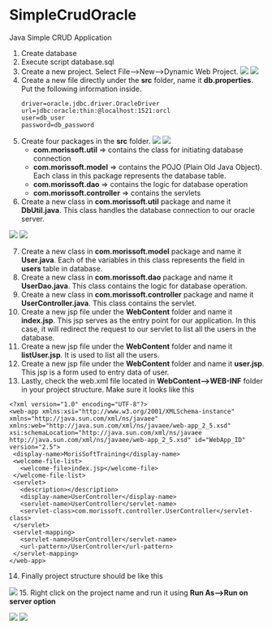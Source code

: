 # SimpleCrudOracle
Java Simple CRUD Application

1. Create database
2. Execute script database.sql
3. Create a new project. Select File—>New—>Dynamic Web Project.
   ![](https://github.com/MorisSoft/SimpleJspServletOracle/blob/master/images/eclipse-1.JPG)
   ![](https://github.com/MorisSoft/SimpleJspServletOracle/blob/master/images/eclipse-2.JPG)
4. Create a new file directly under the **src** folder, name it **db.properties**. 
   Put the following information inside.
   ```
   driver=oracle.jdbc.driver.OracleDriver
   url=jdbc:oracle:thin:@localhost:1521:orcl
   user=db_user
   password=db_password
   ```
5. Create four packages in the **src** folder.
   ![](https://github.com/MorisSoft/SimpleJspServletOracle/blob/master/images/package-1.JPG)
   ![](https://github.com/MorisSoft/SimpleJspServletOracle/blob/master/images/package-2.JPG)
   - **com.morissoft.util** => contains the class for initiating database connection
   - **com.morissoft.model** => contains the POJO (Plain Old Java Object). Each class in this package represents the database table. 
   - **com.morissoft.dao** => contains the logic for database operation
   - **com.morissoft.controller** => contains the servlets
6. Create a new class in **com.morissoft.util** package and name it **DbUtil.java**. This class handles the database connection to our oracle server.

  ![](https://github.com/MorisSoft/SimpleJspServletOracle/blob/master/images/class-1.JPG)
  ![](https://github.com/MorisSoft/SimpleJspServletOracle/blob/master/images/class-2.JPG)
  
  
  
7. Create a new class in **com.morissoft.model** package and name it **User.java**. Each of the variables in this class represents the field in **users** table in database.
8. Create a new class in **com.morissoft.dao** package and name it **UserDao.java**. This class contains the logic for database operation.
9. Create a new class in **com.morissoft.controller** package and name it **UserController.java**. This class contains the servlet.
10. Create a new jsp file under the **WebContent** folder and name it **index.jsp**. This jsp serves as the entry point for our application. In this case, it will redirect the request to our servlet to list all the users in the database.
11. Create a new jsp file under the **WebContent** folder and name it **listUser.jsp**. It is used to list all the users.
12. Create a new jsp file under the **WebContent** folder and name it **user.jsp**. This jsp is a form used to entry data of user.
13. Lastly, check the web.xml file located in **WebContent—>WEB-INF** folder in your project structure. Make sure it looks like this
 ```
<?xml version="1.0" encoding="UTF-8"?>
<web-app xmlns:xsi="http://www.w3.org/2001/XMLSchema-instance" xmlns="http://java.sun.com/xml/ns/javaee" xmlns:web="http://java.sun.com/xml/ns/javaee/web-app_2_5.xsd" xsi:schemaLocation="http://java.sun.com/xml/ns/javaee http://java.sun.com/xml/ns/javaee/web-app_2_5.xsd" id="WebApp_ID" version="2.5">
  <display-name>MorisSoftTraining</display-name>
  <welcome-file-list>
    <welcome-file>index.jsp</welcome-file>
  </welcome-file-list>
  <servlet>
    <description></description>
    <display-name>UserController</display-name>
    <servlet-name>UserController</servlet-name>
    <servlet-class>com.morissoft.controller.UserController</servlet-class>
  </servlet>
  <servlet-mapping>
    <servlet-name>UserController</servlet-name>
    <url-pattern>/UserController</url-pattern>
  </servlet-mapping>
</web-app>    
```
14. Finally project structure should be like this

![](https://github.com/MorisSoft/SimpleJspServletOracle/blob/master/images/project.JPG)
15. Right click on the project name and run it using **Run As–>Run on server option**

  ![](https://github.com/MorisSoft/SimpleJspServletOracle/blob/master/images/result-1.JPG)
  ![](https://github.com/MorisSoft/SimpleJspServletOracle/blob/master/images/result-2.JPG)
